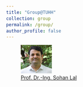 ```yaml
---
title: "Group@TUHH"
collection: group
permalink: /group/
author_profile: false
---
```


<figure>
  <img src="../images/Sohan_Lal_TUHH.jpg" style="width:20%" title="Prof. Dr.-Ing. Sohan Lal" />
  <figcaption> <a href="https://www.tuhh.de/tuhh/en/">Prof. Dr.-Ing. Sohan Lal </a> </figcaption>
</figure>
